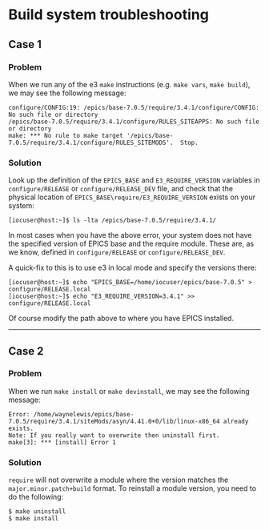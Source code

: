 # Build system troubleshooting 

## Case 1

### Problem

When we run any of the e3 `make` instructions (e.g. `make vars`, `make build`), we may see the following message:

```console
configure/CONFIG:19: /epics/base-7.0.5/require/3.4.1/configure/CONFIG: No such file or directory
/epics/base-7.0.5/require/3.4.1/configure/RULES_SITEAPPS: No such file or directory
make: *** No rule to make target '/epics/base-7.0.5/require/3.4.1/configure/RULES_SITEMODS'.  Stop.
```

### Solution

Look up the definition of the `EPICS_BASE` and `E3_REQUIRE_VERSION` variables in `configure/RELEASE` or `configure/RELEASE_DEV` file, and check that the physical location of `EPICS_BASE\require/E3_REQUIRE_VERSION` exists on your system:

```console
[iocuser@host:~]$ ls -lta /epics/base-7.0.5/require/3.4.1/
```

In most cases when you have the above error, your system does not have the specified version of EPICS base and the require module. These are, as we know, defined in `configure/RELEASE` or `configure/RELEASE_DEV`.

A quick-fix to this is to use e3 in local mode and specify the versions there:

```console
[iocuser@host:~]$ echo "EPICS_BASE=/home/iocuser/epics/base-7.0.5" > configure/RELEASE.local
[iocuser@host:~]$ echo "E3_REQUIRE_VERSION=3.4.1" >> configure/RELEASE.local
```

Of course modify the path above to where you have EPICS installed.

---

## Case 2

### Problem

When we run `make install` or `make devinstall`, we may see the following message:

```console
Error: /home/waynelewis/epics/base-7.0.5/require/3.4.1/siteMods/asyn/4.41.0+0/lib/linux-x86_64 already exists.
Note: If you really want to overwrite then uninstall first.
make[3]: *** [install] Error 1
```

### Solution

`require` will not overwrite a module where the version matches the `major.minor.patch+build` format. To reinstall a module version, you need to do the following:

```console
$ make uninstall
$ make install
```


